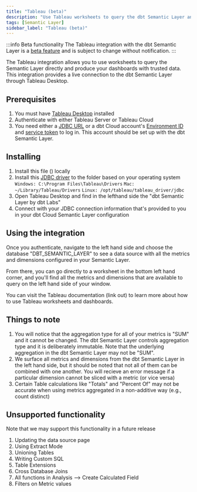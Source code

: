 ```yaml
---
title: "Tableau (beta)"
description: "Use Tableau worksheets to query the dbt Semantic Layer and produce dashboards with trusted date."
tags: [Semantic Layer]
sidebar_label: "Tableau (beta)"
---
```


:::info Beta functionality
The Tableau integration with the dbt Semantic Layer is a [beta feature](https://docs.getdbt.com/docs/dbt-versions/product-lifecycles#dbt-cloud) and is subject to change without notification.
:::


The Tableau integration allows you to use worksheets to query the Semantic Layer directly and produce your dashboards with trusted data.  This integration provides a live connection to the dbt Semantic Layer through Tableau Desktop.

## Prerequisites

1. You must have [Tableau Desktop](https://www.tableau.com/en-gb/products/desktop) installed
2. Authenticate with either Tableau Server or Tableau Cloud
3. You need either a [JDBC URL](/docs/dbt-cloud-apis/sl-jdbc#connection-parameters) or a dbt Cloud account's [Environment ID](/docs/use-dbt-semantic-layer/setup-sl#set-up-dbt-semantic-layer) and [service token](/docs/dbt-cloud-apis/service-tokens) to log in. This account should be set up with the dbt Semantic Layer.


## Installing

1. Install this file () locally
2. Install this [JDBC driver](/docs/dbt-cloud-apis/sl-jdbc) to the folder based on your operating system
			`Windows: C:\Program Files\Tableau\Drivers`
			`Mac: ~/Library/Tableau/Drivers`
			`Linux: /opt/tableau/tableau_driver/jdbc`
3. Open Tableau Desktop and find in the lefthand side the "dbt Semantic Layer by dbt Labs" 
4. Connect with your JDBC connection information that's provided to you in your dbt Cloud Semantic Layer configuration


## Using the integration

Once you authenticate, navigate to the left hand side and choose the database "DBT_SEMANTIC_LAYER" to see a data source with all the metrics and dimensions configured in your Semantic Layer. 

From there, you can go directly to a worksheet in the bottom left hand corner, and you'll find all the metrics and dimensions that are available to query on the left hand side of your window.

You can visit the Tableau documentation (link out) to learn more about how to use Tableau worksheets and dashboards.

## Things to note

1. You will notice that the aggregation type for all of your metrics is "SUM" and it cannot be changed. The dbt Semantic Layer controls aggregation type and it is deliberately immutable. Note that the underlying aggregation in the dbt Semantic Layer may not be "SUM". 
2. We surface all metrics and dimensions from the dbt Semantic Layer in the left hand side, but it should be noted that not all of them can be combined with one another. You will recieve an error message if a particular dimension cannot be sliced with a metric (or vice versa)
3. Certain Table calculations like "Totals" and "Percent Of" may not be accurate when using metrics aggregated in a non-additive way (e.g., count distinct)

## Unsupported functionality

Note that we may support this functionality in a future release

1. Updating the data source page
2. Using Extract Mode
3. Unioning Tables
4. Writing Custom SQL
5. Table Extensions
6. Cross Database Joins
7. All functions in Analysis --> Create Calculated Field
8. Filters on Metric values

